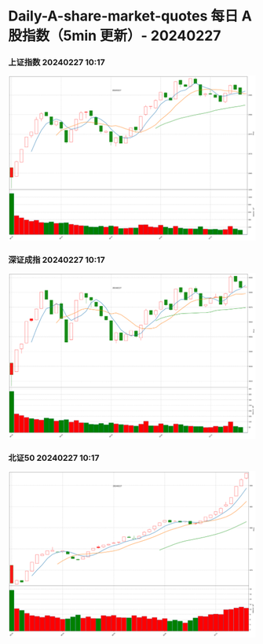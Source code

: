 
# Daily-A-share-market-quotes 每日 A 股指数（5min 更新）- 20240227

### 上证指数 20240227 10:17
![](./fig/2024/2/20240227-sh000001.png)

### 深证成指 20240227 10:17
![](./fig/2024/2/20240227-sz399001.png)

### 北证50 20240227 10:17
![](./fig/2024/2/20240227-bj899050.png)
